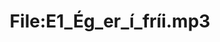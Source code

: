 ---
title: File:E1_Ég_er_í_fríi.mp3
recording of: Ég er í fríi.
reading speed: slow
speaker: E
license: CC0
---